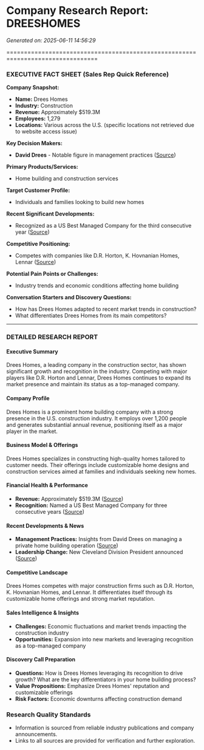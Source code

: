 # Company Research Report: DREESHOMES
*Generated on: 2025-06-11 14:56:29*

================================================================================

### EXECUTIVE FACT SHEET (Sales Rep Quick Reference)

**Company Snapshot:**
- **Name:** Drees Homes
- **Industry:** Construction
- **Revenue:** Approximately $519.3M
- **Employees:** 1,279
- **Locations:** Various across the U.S. (specific locations not retrieved due to website access issue)

**Key Decision Makers:**
- **David Drees** - Notable figure in management practices ([Source](https://www.probuilder.com/home/article/55195807/david-drees-best-practices-for-managing-a-private-home-building-operation))

**Primary Products/Services:**
- Home building and construction services

**Target Customer Profile:**
- Individuals and families looking to build new homes

**Recent Significant Developments:**
- Recognized as a US Best Managed Company for the third consecutive year ([Source](https://www.dreeshomes.com/press-news/drees-homes-recognized-as-a-us-best-managed-company--for-the-third-consecutive-year/))

**Competitive Positioning:**
- Competes with companies like D.R. Horton, K. Hovnanian Homes, Lennar ([Source](https://www.zippia.com/drees-co-careers-61747/competitors/))

**Potential Pain Points or Challenges:**
- Industry trends and economic conditions affecting home building

**Conversation Starters and Discovery Questions:**
- How has Drees Homes adapted to recent market trends in construction?
- What differentiates Drees Homes from its main competitors?

---

### DETAILED RESEARCH REPORT

#### Executive Summary
Drees Homes, a leading company in the construction sector, has shown significant growth and recognition in the industry. Competing with major players like D.R. Horton and Lennar, Drees Homes continues to expand its market presence and maintain its status as a top-managed company.

#### Company Profile
Drees Homes is a prominent home building company with a strong presence in the U.S. construction industry. It employs over 1,200 people and generates substantial annual revenue, positioning itself as a major player in the market.

#### Business Model & Offerings
Drees Homes specializes in constructing high-quality homes tailored to customer needs. Their offerings include customizable home designs and construction services aimed at families and individuals seeking new homes.

#### Financial Health & Performance
- **Revenue:** Approximately $519.3M ([Source](https://growjo.com/company/Drees_Homes))
- **Recognition:** Named a US Best Managed Company for three consecutive years ([Source](https://www.dreeshomes.com/press-news/drees-homes-recognized-as-a-us-best-managed-company--for-the-third-consecutive-year/))

#### Recent Developments & News
- **Management Practices:** Insights from David Drees on managing a private home building operation ([Source](https://www.probuilder.com/home/article/55195807/david-drees-best-practices-for-managing-a-private-home-building-operation))
- **Leadership Change:** New Cleveland Division President announced ([Source](https://www.globenewswire.com/news-release/2015/09/01/765262/0/en/Drees-Homes-Announces-New-Cleveland-Division-President.html))

#### Competitive Landscape
Drees Homes competes with major construction firms such as D.R. Horton, K. Hovnanian Homes, and Lennar. It differentiates itself through its customizable home offerings and strong market reputation.

#### Sales Intelligence & Insights
- **Challenges:** Economic fluctuations and market trends impacting the construction industry
- **Opportunities:** Expansion into new markets and leveraging recognition as a top-managed company

#### Discovery Call Preparation
- **Questions:** How is Drees Homes leveraging its recognition to drive growth? What are the key differentiators in your home building process?
- **Value Propositions:** Emphasize Drees Homes' reputation and customizable offerings
- **Risk Factors:** Economic downturns affecting construction demand

### Research Quality Standards
- Information is sourced from reliable industry publications and company announcements.
- Links to all sources are provided for verification and further exploration.